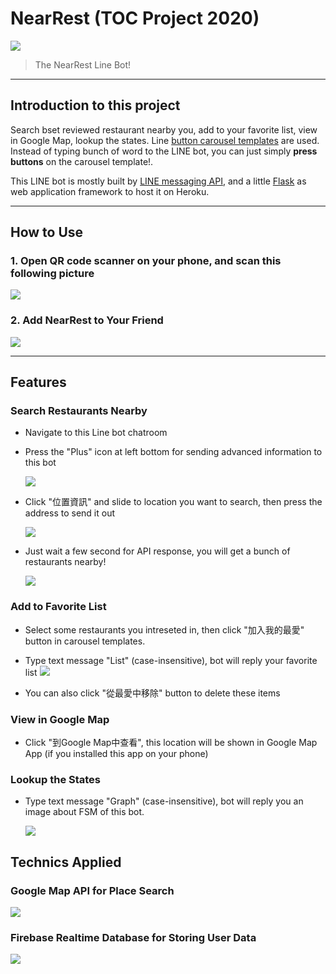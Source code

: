 # NearRest (TOC Project 2020)

![](https://i.imgur.com/GVsgMmX.jpg)

> The NearRest Line Bot!

---

## Introduction to this project

Search bset reviewed restaurant nearby you, add to your favorite list, view in Google Map, lookup the states. Line [button carousel templates](https://developers.line.biz/en/reference/messaging-api/#buttons) are used. Instead of typing bunch of word to the LINE bot, you can just simply **press buttons** on the carousel template!.

This LINE bot is mostly built by [LINE messaging API](https://developers.line.biz/en/docs/messaging-api/overview/), and a little [Flask](https://flask.palletsprojects.com/en/1.1.x/) as web application framework to host it on Heroku.

---

## How to Use
### 1. Open QR code scanner on your phone, and scan this following picture

![](https://i.imgur.com/E5nT1Ni.png)

### 2. Add NearRest to Your Friend

![](https://i.imgur.com/cBoYvw9.png)

---

## Features
### Search Restaurants Nearby
- Navigate to this Line bot chatroom
- Press the "Plus" icon at left bottom for sending advanced information to this bot

	![](https://i.imgur.com/zXBTnPZ.png)
- Click "位置資訊" and slide to location you want to search, then press the address to send it out

	![](https://i.imgur.com/KgIpvCw.png)

- Just wait a few second for API response, you will get a bunch of restaurants nearby!

	![](https://i.imgur.com/FGrahOS.png)


### Add to Favorite List
- Select some restaurants you intreseted in, then click "加入我的最愛" button in carousel templates.
- Type text message "List" (case-insensitive), bot will reply your favorite list
	![](https://i.imgur.com/hGPxvnx.png)

- You can also click "從最愛中移除" button to delete these items

### View in Google Map
- Click "到Google Map中查看", this location will be shown in Google Map App (if you installed this app on your phone)

### Lookup the States
- Type text message "Graph" (case-insensitive), bot will reply you an image about FSM of this bot.

	![](https://i.imgur.com/PnnNhrl.png)

## Technics Applied
### Google Map API for Place Search
![](https://i.imgur.com/CC21tCL.png)

### Firebase Realtime Database for Storing User Data
![](https://i.imgur.com/ImmdA2S.png)